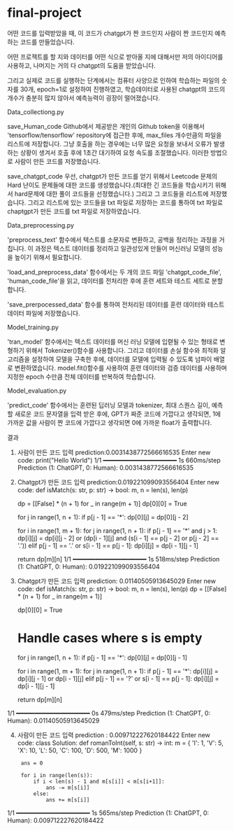 # final-project
 어떤 코드를 입력받았을 때, 이 코드가 chatgpt가 짠 코드인지 사람이 짠 코드인지 예측하는 코드를 만들었습니다.

 어떤 프로젝트를 할 지와 데이터를 어떤 식으로 받아올 지에 대해서만 저의 아이디어를 사용하고, 나머지는 거의 다 chatgpt의 도움을 받았습니다.

 그리고 실제로 코드를 실행하는 단계에서는 컴퓨터 사양으로 인하여 학습하는 파일의 숫자를 30개, epoch=1로 설정하여 진행하였고, 학습데이터로 사용된 chatgpt의 코드의 개수가 충분히 많지 않아서 예측능력이 굉장이 떨어졌습니다.

Data_collectiong.py

save_Human_code
Github에서 제공받은 개인의 Github token을 이용해서 'tensorflow/tensorflow' repository에 접근한 후에, max_files 개수만큼의 파일을 리스트에 저장합니다.
그냥 호출을 하는 경우에는 너무 많은 요청을 보내서 오류가 발생하는 상황이 생겨서 호출 후에 1초간 대기하여 요청 속도를 조절했습니다. 이러한 방법으로 사람이 만든 코드를 저장했습니다.

save_chatgpt_code
우선, chatgpt가 만든 코드를 얻기 위해서 Leetcode 문제의 Hard 난이도 문제들에 대한 코드를 생성했습니다.(최대한 긴 코드들을 학습시키기 위해서 hard문제에 대한 풀이 코드들을 선정했습니다.)
그리고 그 코드들을 리스트에 저장했습니다. 그리고 리스트에 있는 코드들을 txt 파일로 저장하는 코드를 통하여 txt 파일로 chaptgpt가 만든 코드를 txt 파일로 저장하였습니다.


Data_preprocessing.py

'preprocess_text' 함수에서 텍스트를 소문자로 변환하고, 공백을 정리하는 과정을 거칩니다. 이 과정은 텍스트 데이터를 정리하고 일관성있게 만들어 머신러닝 모델의 성능을 높이기 위해서 필요합니다.

'load_and_preprocess_data' 함수에서는 두 개의 코드 파일 'chatgpt_code_file', 'human_code_file'을 읽고, 데이터를 전처리한 후에 훈련 세트와 테스트 세트로 분할합니다.

'save_prerpocessed_data' 함수를 통하여 전처리된 데이터를 훈련 데이터와 테스트 데이터 파일에 저장했습니다.


Model_training.py

'tran_model' 함수에서는 텍스트 데이터를 머신 러닝 모델에 입렫될 수 있는 형태로 변형하기 위해서 Tokenizer()함수를 사용합니다. 그리고 데이터를 손실 함수와 최적화 알고리즘을 설정하여 모델을 구축한 후에, 데이터를 모델에 입력될 수 있도록 넘파이 배열로 변환하였습니다. model.fit()함수를 사용하여 훈련 데이터와 검증 데이터를 사용하며 지정한 epoch 수만큼 전체 데이터를 반복하여 학습합니다.


Model_evaluation.py

'predict_code' 함수에서는 훈련된 딥러닝 모델과 tokenizer, 최대 스퀀스 길이, 예측할 새로운 코드 문자열을 입력 받은 후에, GPT가 짜준 코드에 가깝다고 생각되면, 1에 가까운 값을 사람이 짠 코드에 가깝다고 생각되면 0에 가까운 float가 출력합니다.

결과

1) 사람이 만든 코드 입력 prediction:0.0031438772566616535
Enter new code: print("Hello World")
1/1 ━━━━━━━━━━━━━━━━━━━━ 1s 660ms/step
Prediction (1: ChatGPT, 0: Human): 0.0031438772566616535


2) Chatgpt가 만든 코드 입력 prediction:0.019221099093556404
Enter new code: def isMatch(s: str, p: str) -> bool:
    m, n = len(s), len(p)
    
    dp = [[False] * (n + 1) for _ in range(m + 1)]
    dp[0][0] = True
    
    for j in range(1, n + 1):
        if p[j - 1] == '*':
            dp[0][j] = dp[0][j - 2]
    
    for i in range(1, m + 1):
        for j in range(1, n + 1):
            if p[j - 1] == '*' and j > 1:
                dp[i][j] = dp[i][j - 2] or (dp[i - 1][j] and (s[i - 1] == p[j - 2] or p[j - 2] == '.'))
            elif p[j - 1] == '.' or s[i - 1] == p[j - 1]:
                dp[i][j] = dp[i - 1][j - 1]
    
    return dp[m][n]
1/1 ━━━━━━━━━━━━━━━━━━━━ 1s 518ms/step
Prediction (1: ChatGPT, 0: Human): 0.019221099093556404


3) Chatgpt가 만든 코드 입력 prediction: 0.01140505913645029
Enter new code: def isMatch(s: str, p: str) -> bool:
    m, n = len(s), len(p)
    dp = [[False] * (n + 1) for _ in range(m + 1)]
    
    dp[0][0] = True
    
    # Handle cases where s is empty
    for j in range(1, n + 1):
        if p[j - 1] == '*':
            dp[0][j] = dp[0][j - 1]
    
    for i in range(1, m + 1):
        for j in range(1, n + 1):
            if p[j - 1] == '*':
                dp[i][j] = dp[i][j - 1] or dp[i - 1][j]
            elif p[j - 1] == '?' or s[i - 1] == p[j - 1]:
                dp[i][j] = dp[i - 1][j - 1]
    
    return dp[m][n]

1/1 ━━━━━━━━━━━━━━━━━━━━ 0s 479ms/step
Prediction (1: ChatGPT, 0: Human): 0.01140505913645029


4) 사람이 만든 코드 입력 prediction : 0.009712227620184422
Enter new code: class Solution:
    def romanToInt(self, s: str) -> int:
        m = {
            'I': 1,
            'V': 5,
            'X': 10,
            'L': 50,
            'C': 100,
            'D': 500,
            'M': 1000
        }
        
        ans = 0
        
        for i in range(len(s)):
            if i < len(s) - 1 and m[s[i]] < m[s[i+1]]:
                ans -= m[s[i]]
            else:
                ans += m[s[i]]
        
1/1 ━━━━━━━━━━━━━━━━━━━━ 1s 565ms/step
Prediction (1: ChatGPT, 0: Human): 0.009712227620184422
